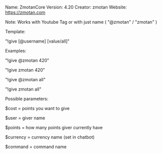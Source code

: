  Name: 		ZmotanCore
 Version: 	4.20
 Creator: 	zmotan
 Website:	https://zmotan.com

 
 
 
 Note: Works with Youtube Tag or with just name ( "@zmotan" / "zmotan" )
 
 


Template: 	

"!give [@username] [value/all]"

Examples: 	

"!give @zmotan 420"

"!give zmotan 420"

"!give @zmotan all"

"!give zmotan all"








Possible parameters:

$cost = points you want to give

$user = giver name

$points = how many points giver currently have

$currency = currency name (set in chatbot)

$command = command name
